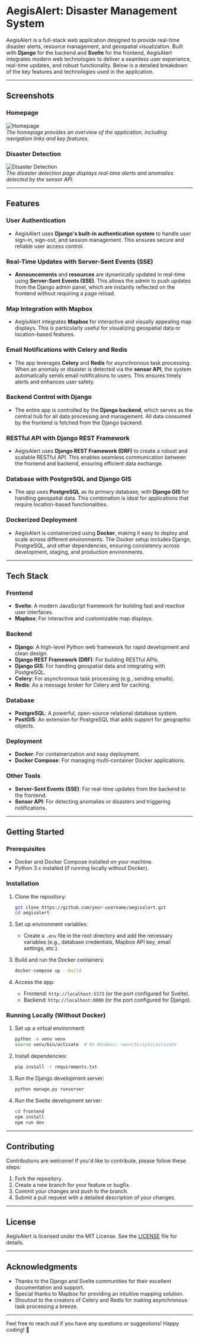 # AegisAlert: Disaster Management System

AegisAlert is a full-stack web application designed to provide real-time disaster alerts, resource management, and geospatial visualization. Built with **Django** for the backend and **Svelte** for the frontend, AegisAlert integrates modern web technologies to deliver a seamless user experience, real-time updates, and robust functionality. Below is a detailed breakdown of the key features and technologies used in the application.

---

## Screenshots

### Homepage
![Homepage](https://github.com/konuamah/aegisalert/blob/main/project_images/homepage.png)  
*The homepage provides an overview of the application, including navigation links and key features.*

### Disaster Detection
![Disaster Detection](https://github.com/konuamah/aegisalert/blob/main/project_images/disaster.png)  
*The disaster detection page displays real-time alerts and anomalies detected by the sensor API.*

---

## Features

### User Authentication
- AegisAlert uses **Django's built-in authentication system** to handle user sign-in, sign-out, and session management. This ensures secure and reliable user access control.

### Real-Time Updates with Server-Sent Events (SSE)
- **Announcements** and **resources** are dynamically updated in real-time using **Server-Sent Events (SSE)**. This allows the admin to push updates from the Django admin panel, which are instantly reflected on the frontend without requiring a page reload.

### Map Integration with Mapbox
- AegisAlert integrates **Mapbox** for interactive and visually appealing map displays. This is particularly useful for visualizing geospatial data or location-based features.

### Email Notifications with Celery and Redis
- The app leverages **Celery** and **Redis** for asynchronous task processing. When an anomaly or disaster is detected via the **sensor API**, the system automatically sends email notifications to users. This ensures timely alerts and enhances user safety.

### Backend Control with Django
- The entire app is controlled by the **Django backend**, which serves as the central hub for all data processing and management. All data consumed by the frontend is fetched from the Django backend.

### RESTful API with Django REST Framework
- AegisAlert uses **Django REST Framework (DRF)** to create a robust and scalable RESTful API. This enables seamless communication between the frontend and backend, ensuring efficient data exchange.

### Database with PostgreSQL and Django GIS
- The app uses **PostgreSQL** as its primary database, with **Django GIS** for handling geospatial data. This combination is ideal for applications that require location-based functionalities.

### Dockerized Deployment
- AegisAlert is containerized using **Docker**, making it easy to deploy and scale across different environments. The Docker setup includes Django, PostgreSQL, and other dependencies, ensuring consistency across development, staging, and production environments.

---

## Tech Stack

### Frontend
- **Svelte**: A modern JavaScript framework for building fast and reactive user interfaces.
- **Mapbox**: For interactive and customizable map displays.

### Backend
- **Django**: A high-level Python web framework for rapid development and clean design.
- **Django REST Framework (DRF)**: For building RESTful APIs.
- **Django GIS**: For handling geospatial data and integrating with PostgreSQL.
- **Celery**: For asynchronous task processing (e.g., sending emails).
- **Redis**: As a message broker for Celery and for caching.

### Database
- **PostgreSQL**: A powerful, open-source relational database system.
- **PostGIS**: An extension for PostgreSQL that adds support for geographic objects.

### Deployment
- **Docker**: For containerization and easy deployment.
- **Docker Compose**: For managing multi-container Docker applications.

### Other Tools
- **Server-Sent Events (SSE)**: For real-time updates from the backend to the frontend.
- **Sensor API**: For detecting anomalies or disasters and triggering notifications.

---

## Getting Started

### Prerequisites
- Docker and Docker Compose installed on your machine.
- Python 3.x installed (if running locally without Docker).

### Installation
1. Clone the repository:
   ```bash
   git clone https://github.com/your-username/aegisalert.git
   cd aegisalert
   ```
2. Set up environment variables:
   - Create a `.env` file in the root directory and add the necessary variables (e.g., database credentials, Mapbox API key, email settings, etc.).

3. Build and run the Docker containers:
   ```bash
   docker-compose up --build
   ```
4. Access the app:
   - Frontend: `http://localhost:5173` (or the port configured for Svelte).
   - Backend: `http://localhost:8000` (or the port configured for Django).

### Running Locally (Without Docker)
1. Set up a virtual environment:
   ```bash
   python -m venv venv
   source venv/bin/activate  # On Windows: venv\Scripts\activate
   ```
2. Install dependencies:
   ```bash
   pip install -r requirements.txt
   ```
3. Run the Django development server:
   ```bash
   python manage.py runserver
   ```
4. Run the Svelte development server:
   ```bash
   cd frontend
   npm install
   npm run dev
   ```

---

## Contributing
Contributions are welcome! If you'd like to contribute, please follow these steps:
1. Fork the repository.
2. Create a new branch for your feature or bugfix.
3. Commit your changes and push to the branch.
4. Submit a pull request with a detailed description of your changes.

---

## License
AegisAlert is licensed under the MIT License. See the [LICENSE](LICENSE) file for details.

---

## Acknowledgments
- Thanks to the Django and Svelte communities for their excellent documentation and support.
- Special thanks to Mapbox for providing an intuitive mapping solution.
- Shoutout to the creators of Celery and Redis for making asynchronous task processing a breeze.

---

Feel free to reach out if you have any questions or suggestions! Happy coding! 🚀